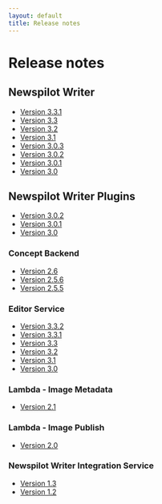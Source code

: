```yaml
---
layout: default
title: Release notes
---
```

# Release notes  

<div class="release-notes">
    <h2>Newspilot Writer</h2>    
    <ul>
        <li><a href="./writer331.html">Version 3.3.1</a></li>
        <li><a href="./writer33.html">Version 3.3</a></li>
        <li><a href="./writer32.html">Version 3.2</a></li>
        <li><a href="./writer31.html">Version 3.1</a></li>
        <li><a href="./writer303.html">Version 3.0.3</a></li>
        <li><a href="./writer302.html">Version 3.0.2</a></li>
        <li><a href="./writer301.html">Version 3.0.1</a></li>
        <li><a href="./writer30.html">Version 3.0</a></li>
    </ul>
    <h2>Newspilot Writer Plugins</h2>
    <ul>
        <li><a href="./writerplugins302.html">Version 3.0.2</a></li>
        <li><a href="./writerplugins301.html">Version 3.0.1</a></li>
        <li><a href="./writerplugins30.html">Version 3.0</a></li>
    </ul>
</div>

<div class="release-notes">
    <h3>Concept Backend</h3>
    <ul>
        <li><a href="./conceptbackend26.html">Version 2.6</a></li>
        <li><a href="./conceptbackend256.html">Version 2.5.6</a></li>
        <li><a href="./conceptbackend255.html">Version 2.5.5</a></li>        
    </ul>
</div>

<div class="release-notes">
    <h3>Editor Service</h3>
    <ul>
        <li><a href="./editorservice332.html">Version 3.3.2</a></li>
        <li><a href="./editorservice331.html">Version 3.3.1</a></li>
        <li><a href="./editorservice33.html">Version 3.3</a></li>
        <li><a href="./editorservice32.html">Version 3.2</a></li>
        <li><a href="./editorservice31.html">Version 3.1</a></li>
        <li><a href="./editorservice30.html">Version 3.0</a></li>                
    </ul>
</div>

<div class="release-notes">
    <h3>Lambda - Image Metadata</h3>
    <ul>
        <li><a href="./imagemetadata21.html">Version 2.1</a></li>
    </ul>
</div>

<div class="release-notes">
    <h3>Lambda - Image Publish</h3>
    <ul>
        <li><a href="./imagepublish20.html">Version 2.0</a></li>
    </ul>
</div>

<div class="release-notes">
    <h3>Newspilot Writer Integration Service</h3>
    <ul>
        <li><a href="./writerintegrationservice13.html">Version 1.3</a></li>
        <li><a href="./writerintegrationservice12.html">Version 1.2</a></li>
    </ul>
</div>
